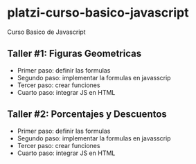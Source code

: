# platzi-curso-basico-javascript
Curso Basico de Javascript 


## Taller #1: Figuras Geometricas

- Primer paso: definir las formulas
- Segundo paso: implementar la formulas en javasscrip
- Tercer paso: crear funciones
- Cuarto paso: integrar JS en HTML

## Taller #2: Porcentajes y Descuentos

- Primer paso: definir las formulas
- Segundo paso: implementar la formulas en javasscrip
- Tercer paso: crear funciones
- Cuarto paso: integrar JS en HTML